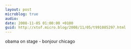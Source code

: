 ```yaml
---
layout: post
microblog: true
audio: 
date: 2008-11-05 01:00:00 +0100
guid: http://xtof.micro.blog/2008/11/05/t991085297.html
---
```

obama on stage - bonjour chicago
